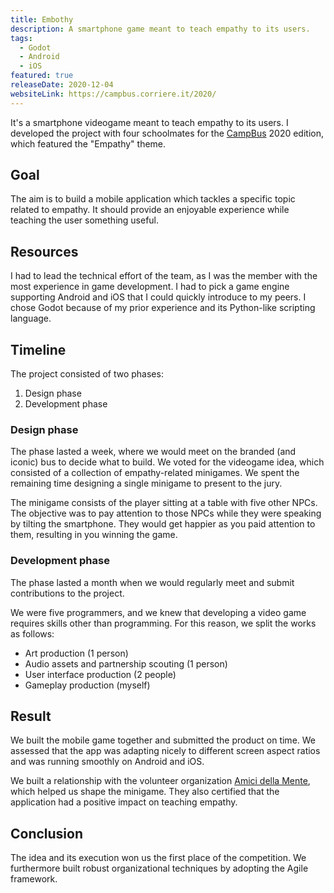 ```yaml
---
title: Embothy
description: A smartphone game meant to teach empathy to its users.
tags:
  - Godot
  - Android
  - iOS
featured: true
releaseDate: 2020-12-04
websiteLink: https://campbus.corriere.it/2020/
---
```


It's a smartphone videogame meant to teach empathy to its users.
I developed the project with four schoolmates for the [CampBus](https://campbus.corriere.it/) 2020 edition, which featured the "Empathy" theme.

## Goal

The aim is to build a mobile application which tackles a specific topic related to empathy.
It should provide an enjoyable experience while teaching the user something useful.

## Resources

I had to lead the technical effort of the team, as I was the member with the most experience in game development.
I had to pick a game engine supporting Android and iOS that I could quickly introduce to my peers.
I chose Godot because of my prior experience and its Python-like scripting language.

## Timeline

The project consisted of two phases:

1. Design phase
2. Development phase

### Design phase

The phase lasted a week, where we would meet on the branded (and iconic) bus to decide what to build.
We voted for the videogame idea, which consisted of a collection of empathy-related minigames.
We spent the remaining time designing a single minigame to present to the jury.

The minigame consists of the player sitting at a table with five other NPCs.
The objective was to pay attention to those NPCs while they were speaking by tilting the smartphone.
They would get happier as you paid attention to them, resulting in you winning the game.

### Development phase

The phase lasted a month when we would regularly meet and submit contributions to the project.

We were five programmers, and we knew that developing a video game requires skills other than programming.
For this reason, we split the works as follows:

- Art production (1 person)
- Audio assets and partnership scouting (1 person)
- User interface production (2 people)
- Gameplay production (myself)

## Result

We built the mobile game together and submitted the product on time.
We assessed that the app was adapting nicely to different screen aspect ratios and was running smoothly on Android and iOS.

We built a relationship with the volunteer organization [Amici della Mente](https://www.amicidellamente.org/), which helped us shape the minigame.
They also certified that the application had a positive impact on teaching empathy.

## Conclusion

The idea and its execution won us the first place of the competition.
We furthermore built robust organizational techniques by adopting the Agile framework.

